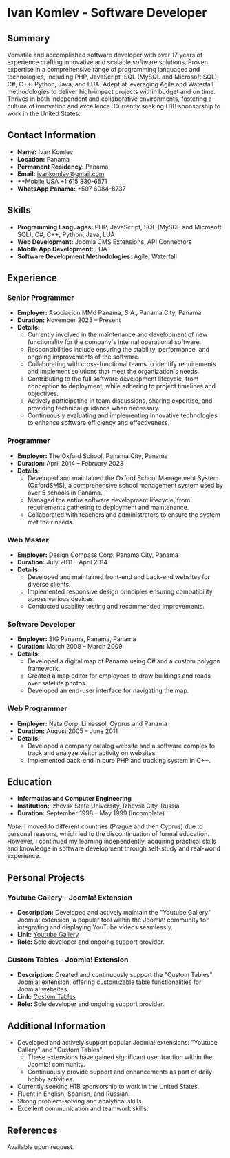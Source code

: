 # Ivan Komlev - Software Developer

## Summary

Versatile and accomplished software developer with over 17 years of experience crafting innovative and scalable software solutions. Proven expertise in a comprehensive range of programming languages and technologies, including PHP, JavaScript, SQL (MySQL and Microsoft SQL), C#, C++, Python, Java, and LUA. Adept at leveraging Agile and Waterfall methodologies to deliver high-impact projects within budget and on time. Thrives in both independent and collaborative environments, fostering a culture of innovation and excellence. Currently seeking H1B sponsorship to work in the United States.

## Contact Information

- **Name:** Ivan Komlev
- **Location:** Panama
- **Permanent Residency:** Panama
- **Email:** ivankomlev@gmail.com
- **Mobile USA +1 615 830-6571
- **WhatsApp Panama:** +507 6084-8737

## Skills

- **Programming Languages:** PHP, JavaScript, SQL (MySQL and Microsoft SQL), C#, C++, Python, Java, LUA
- **Web Development:** Joomla CMS Extensions, API Connectors
- **Mobile App Development:** LUA
- **Software Development Methodologies:** Agile, Waterfall

## Experience

### Senior Programmer
- **Employer:** Asociacion MMd Panama, S.A., Panama City, Panama
- **Duration:** November 2023 – Present
- **Details:**
    - Currently involved in the maintenance and development of new functionality for the company's internal operational software.
    - Responsibilities include ensuring the stability, performance, and ongoing improvements of the software.
    - Collaborating with cross-functional teams to identify requirements and implement solutions that meet the organization's needs.
    - Contributing to the full software development lifecycle, from conception to deployment, while adhering to project timelines and objectives.
    - Actively participating in team discussions, sharing expertise, and providing technical guidance when necessary.
    - Continuously evaluating and implementing innovative technologies to enhance software efficiency and effectiveness.

### Programmer
- **Employer:** The Oxford School, Panama City, Panama
- **Duration:** April 2014 – February 2023
- **Details:**
    - Developed and maintained the Oxford School Management System (OxfordSMS), a comprehensive school management system used by over 5 schools in Panama.
    - Managed the entire software development lifecycle, from requirements gathering to deployment and maintenance.
    - Collaborated with teachers and administrators to ensure the system met their needs.

### Web Master
- **Employer:** Design Compass Corp, Panama City, Panama
- **Duration:** July 2011 – April 2014
- **Details:**
    - Developed and maintained front-end and back-end websites for diverse clients.
    - Implemented responsive design principles ensuring compatibility across various devices.
    - Conducted usability testing and recommended improvements.

### Software Developer
- **Employer:** SIG Panama, Panama, Panama
- **Duration:** March 2008 – March 2009
- **Details:**
    - Developed a digital map of Panama using C# and a custom polygon framework.
    - Created a map editor for employees to draw buildings and roads over satellite photos.
    - Developed an end-user interface for navigating the map.

### Web Programmer
- **Employer:** Nata Corp, Limassol, Cyprus and Panama
- **Duration:** August 2005 – June 2011
- **Details:**
    - Developed a company catalog website and a software complex to track and analyze visitor activity on websites.
    - Implemented back-end in pure PHP and tracking system in C++.

## Education

- **Informatics and Computer Engineering**
- **Institution:** Izhevsk State University, Izhevsk City, Russia
- **Duration:** September 1998 – May 1999 (Incomplete)

*Note:* I moved to different countries (Prague and then Cyprus) due to personal reasons, which led to the discontinuation of formal education. However, I continued my learning independently, acquiring practical skills and knowledge in software development through self-study and real-world experience.

## Personal Projects

### Youtube Gallery - Joomla! Extension
- **Description:** Developed and actively maintain the "Youtube Gallery" Joomla! extension, a popular tool within the Joomla! community for integrating and displaying YouTube videos seamlessly.
- **Link:** [Youtube Gallery](http://joomlaboat.com/youtube-gallery)
- **Role:** Sole developer and ongoing support provider.

### Custom Tables - Joomla! Extension
- **Description:** Created and continuously support the "Custom Tables" Joomla! extension, offering customizable table functionalities for Joomla! websites.
- **Link:** [Custom Tables](http://joomlaboat.com/custom-tables)
- **Role:** Sole developer and ongoing support provider.

## Additional Information

- Developed and actively support popular Joomla! extensions: "Youtube Gallery" and "Custom Tables".
  - These extensions have gained significant user traction within the Joomla! community.
  - Continuously provide support and enhancements as part of daily hobby activities.
- Currently seeking H1B sponsorship to work in the United States.
- Fluent in English, Spanish, and Russian.
- Strong problem-solving and analytical skills.
- Excellent communication and teamwork skills.

## References

Available upon request.

